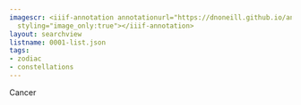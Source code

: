 ```yaml
---
imagescr: <iiif-annotation annotationurl="https://dnoneill.github.io/annotate/annotations/0001-4.json"
  styling="image_only:true"></iiif-annotation>
layout: searchview
listname: 0001-list.json
tags:
- zodiac
- constellations
---
```

Cancer